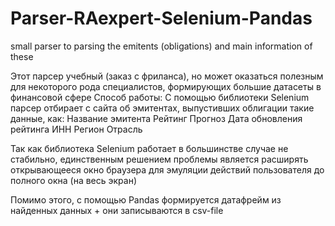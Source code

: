 # Parser-RAexpert-Selenium-Pandas
small parser to parsing the emitents (obligations) and main information of these 

Этот парсер учебный (заказ с фриланса), но может оказаться полезным для некоторого рода специалистов, формирующих большие датасеты в финансовой сфере
Способ работы:
С помощью библиотеки Selenium парсер отбирает с сайта об эмитентах, выпустивших облигации такие данные, как:
Название эмитента
Рейтинг
Прогноз
Дата обновления рейтинга
ИНН
Регион
Отрасль

Так как библиотека Selenium работает в большинстве случае не стабильно, единственным решением проблемы является расширять открывающееся окно браузера для эмуляции действий пользователя
до полного окна (на весь экран)

Помимо этого,  с помощью Pandas формируется датафрейм из найденных данных + они записываются в csv-file
